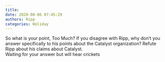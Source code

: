 ```yaml
---
title: 
date: 2020-08-06 07:45:29
authors: Ripp
categories: Holiday
---
```


 So what is your point, Too Much?
If you disagree with Ripp, why don’t you answer specifically to his points about the Catalyst organization?
Refute Ripp about his claims about Catalyst.  
Waiting for your answer but will hear crickets